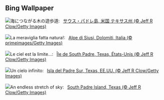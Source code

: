## Bing Wallpaper
![](https://www.bing.com/th?id=OHR.SouthPadre_JA-JP8678119712_UHD.jpg&w=1000)海につながる木の遊歩道:&nbsp;&ensp;[サウス・パドレ島, 米国 テキサス州 (© Jeff R Clow/Getty Images)](https://www.bing.com/th?id=OHR.SouthPadre_JA-JP8678119712_UHD.jpg)
<br><br/>
![](https://www.bing.com/th?id=OHR.ItalyDolomitesSeiserAlm_IT-IT4289580227_UHD.jpg&w=1000)La meraviglia fatta natura!:&nbsp;&ensp;[Alpe di Siusi, Dolomiti, Italia (© primeimages/Getty Images)](https://www.bing.com/th?id=OHR.ItalyDolomitesSeiserAlm_IT-IT4289580227_UHD.jpg)
<br><br/>
![](https://www.bing.com/th?id=OHR.SouthPadre_FR-FR1930161861_UHD.jpg&w=1000)Le ciel est la limite…:&nbsp;&ensp;[Île de South Padre, Texas, États-Unis (© Jeff R Clow/Getty Images)](https://www.bing.com/th?id=OHR.SouthPadre_FR-FR1930161861_UHD.jpg)
<br><br/>
![](https://www.bing.com/th?id=OHR.SouthPadre_ES-ES5325030326_UHD.jpg&w=1000)Un cielo infinito:&nbsp;&ensp;[Isla del Padre Sur, Texas, EE.UU. (© Jeff R Clow/Getty Images)](https://www.bing.com/th?id=OHR.SouthPadre_ES-ES5325030326_UHD.jpg)
<br><br/>
![](https://www.bing.com/th?id=OHR.SouthPadre_EN-GB5459420407_UHD.jpg&w=1000)An endless stretch of sky:&nbsp;&ensp;[South Padre Island, Texas (© Jeff R Clow/Getty Images)](https://www.bing.com/th?id=OHR.SouthPadre_EN-GB5459420407_UHD.jpg)
<br><br/>

